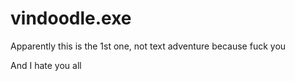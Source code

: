 # vindoodle.exe
Apparently this is the 1st one, not text adventure because fuck you

And I hate you all
